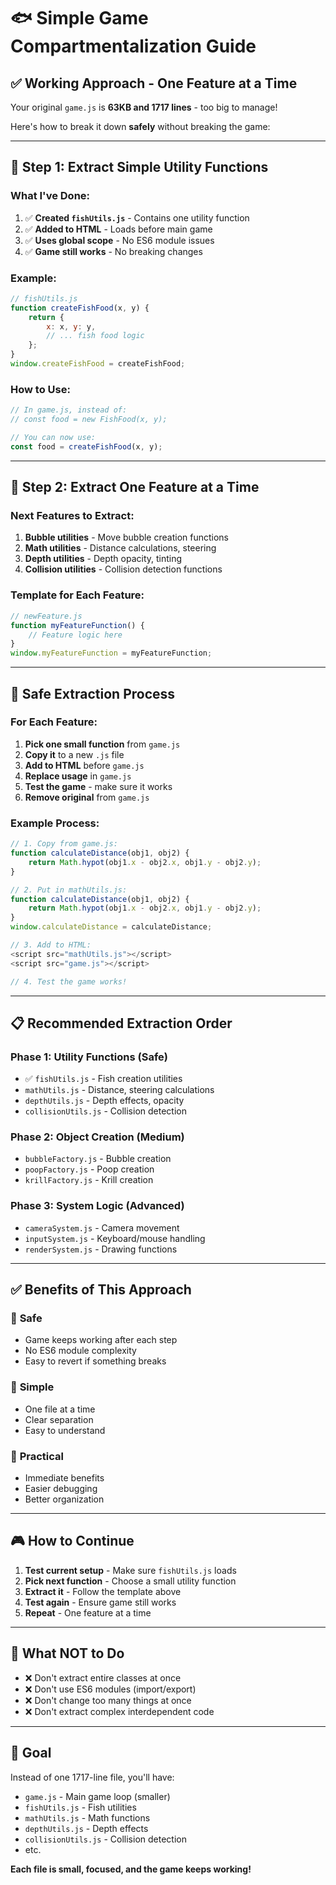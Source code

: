 # 🐟 Simple Game Compartmentalization Guide

## ✅ **Working Approach - One Feature at a Time**

Your original `game.js` is **63KB and 1717 lines** - too big to manage!

Here's how to break it down **safely** without breaking the game:

---

## 🎯 **Step 1: Extract Simple Utility Functions**

### What I've Done:
1. ✅ **Created `fishUtils.js`** - Contains one utility function
2. ✅ **Added to HTML** - Loads before main game
3. ✅ **Uses global scope** - No ES6 module issues
4. ✅ **Game still works** - No breaking changes

### Example:
```javascript
// fishUtils.js
function createFishFood(x, y) {
    return {
        x: x, y: y,
        // ... fish food logic
    };
}
window.createFishFood = createFishFood;
```

### How to Use:
```javascript
// In game.js, instead of:
// const food = new FishFood(x, y);

// You can now use:
const food = createFishFood(x, y);
```

---

## 🚀 **Step 2: Extract One Feature at a Time**

### Next Features to Extract:
1. **Bubble utilities** - Move bubble creation functions
2. **Math utilities** - Distance calculations, steering
3. **Depth utilities** - Depth opacity, tinting
4. **Collision utilities** - Collision detection functions

### Template for Each Feature:
```javascript
// newFeature.js
function myFeatureFunction() {
    // Feature logic here
}
window.myFeatureFunction = myFeatureFunction;
```

---

## 🔧 **Safe Extraction Process**

### For Each Feature:
1. **Pick one small function** from `game.js`
2. **Copy it** to a new `.js` file  
3. **Add to HTML** before `game.js`
4. **Replace usage** in `game.js`
5. **Test the game** - make sure it works
6. **Remove original** from `game.js`

### Example Process:
```javascript
// 1. Copy from game.js:
function calculateDistance(obj1, obj2) {
    return Math.hypot(obj1.x - obj2.x, obj1.y - obj2.y);
}

// 2. Put in mathUtils.js:
function calculateDistance(obj1, obj2) {
    return Math.hypot(obj1.x - obj2.x, obj1.y - obj2.y);
}
window.calculateDistance = calculateDistance;

// 3. Add to HTML:
<script src="mathUtils.js"></script>
<script src="game.js"></script>

// 4. Test the game works!
```

---

## 📋 **Recommended Extraction Order**

### Phase 1: Utility Functions (Safe)
- ✅ `fishUtils.js` - Fish creation utilities
- `mathUtils.js` - Distance, steering calculations  
- `depthUtils.js` - Depth effects, opacity
- `collisionUtils.js` - Collision detection

### Phase 2: Object Creation (Medium)
- `bubbleFactory.js` - Bubble creation
- `poopFactory.js` - Poop creation
- `krillFactory.js` - Krill creation

### Phase 3: System Logic (Advanced)
- `cameraSystem.js` - Camera movement
- `inputSystem.js` - Keyboard/mouse handling
- `renderSystem.js` - Drawing functions

---

## ✅ **Benefits of This Approach**

### 🎯 **Safe**
- Game keeps working after each step
- No ES6 module complexity
- Easy to revert if something breaks

### 🎯 **Simple**
- One file at a time
- Clear separation
- Easy to understand

### 🎯 **Practical**
- Immediate benefits
- Easier debugging
- Better organization

---

## 🎮 **How to Continue**

1. **Test current setup** - Make sure `fishUtils.js` loads
2. **Pick next function** - Choose a small utility function
3. **Extract it** - Follow the template above
4. **Test again** - Ensure game still works
5. **Repeat** - One feature at a time

---

## 🚨 **What NOT to Do**

- ❌ Don't extract entire classes at once
- ❌ Don't use ES6 modules (import/export)
- ❌ Don't change too many things at once
- ❌ Don't extract complex interdependent code

---

## 🎯 **Goal**

Instead of one 1717-line file, you'll have:
- `game.js` - Main game loop (smaller)
- `fishUtils.js` - Fish utilities
- `mathUtils.js` - Math functions
- `depthUtils.js` - Depth effects
- `collisionUtils.js` - Collision detection
- etc.

**Each file is small, focused, and the game keeps working!** 